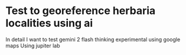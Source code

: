 # Test to georeference herbaria localities using ai

In detail I want to test gemini 2 flash thinking experimental using google maps
Using jupiter lab